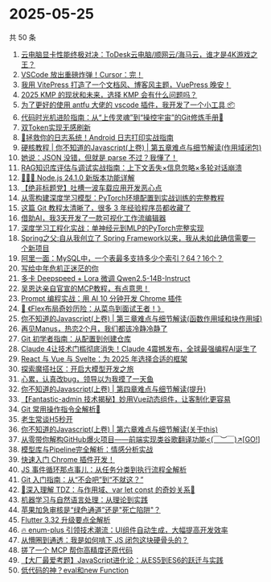 # 2025-05-25

共 50 条

<!-- BEGIN JUEJIN -->
<!-- 最后更新时间 2025-05-25 01:13:15 +0800 -->
1. [云电脑显卡性能终极对决：ToDesk云电脑/顺网云/海马云，谁才是4K游戏之王？](https://juejin.cn/post/7506714638027554827)
1. [VSCode 放出重磅炸弹！Cursor：完！](https://juejin.cn/post/7507198934160572454)
1. [我用 VitePress 打造了一个文档风、博客风主题，VuePress 晚安！](https://juejin.cn/post/7506473437985341455)
1. [ 2025  KMP 的现状和未来，选择 KMP 会有什么问题吗？](https://juejin.cn/post/7507206037432614924)
1. [为了更好的使用 antfu 大佬的 vscode 插件，我开发了一个小工具 📦](https://juejin.cn/post/7507073213865787442)
1. [代码时光机进阶指南：从“上传灵魂”到“操控宇宙”的Git修炼手册🚀](https://juejin.cn/post/7506940141816528923)
1. [双Token实现无感刷新](https://juejin.cn/post/7506732174588133391)
1. [🌟 ​​拯救你的日志系统！Android 日志打印实战指南​](https://juejin.cn/post/7506940141816348699)
1. [硬核教程 | 你不知道的Javascript(上卷) | 第五章难点与细节解读(作用域闭包)](https://juejin.cn/post/7507198399755026458)
1. [她说：JSON 没错，但就是 parse 不过？我懂了！](https://juejin.cn/post/7506754146894168118)
1. [ RAG知识库评估与调试实战指南：上下文丢失×信息忽略×多轮对话崩溃](https://juejin.cn/post/7507203999110053903)
1. [🚀🚀🚀 Node.js 24.1.0 新版本功能详解](https://juejin.cn/post/7506820285871570985)
1. [【绝非标题党】吐槽一波车载应用开发恶心点](https://juejin.cn/post/7506714638027587595)
1. [从零构建深度学习模型：PyTorch环境配置到实战训练的完整教程​](https://juejin.cn/post/7506848335144894504)
1. [这篇 Git 教程太清晰了，很多 3 年经验程序员都收藏了](https://juejin.cn/post/7506776151315922971)
1. [借助AI，我3天开发了一款可视化工作流编辑器](https://juejin.cn/post/7506476260458184716)
1. [​​深度学习工程化实战：单神经元到MLP的PyTorch完整实现​](https://juejin.cn/post/7507205153604599823)
1. [Spring之父:自从我创立了 Spring Framework以来，我从未如此确信需要一个新项目](https://juejin.cn/post/7507438828178849828)
1. [阿里一面：MySQL中，一个表最多支持多少个索引？64？16个？](https://juejin.cn/post/7506791866022576143)
1. [写给中年危机正迷茫的你](https://juejin.cn/post/7507206037432156172)
1. [多卡 Deepspeed + Lora 微调 Qwen2.5-14B-Instruct](https://juejin.cn/post/7477576025918160923)
1. [吴恩达亲自官宣的MCP教程，有点意思！](https://juejin.cn/post/7507192967037337636)
1. [Prompt 编程实战：用 AI 10 分钟开发 Chrome 插件](https://juejin.cn/post/7506832918317154367)
1. [🎯 《Flex布局奇妙历险：从菜鸟到面试王者！》](https://juejin.cn/post/7507253852111994920)
1. [你不知道的Javascript(上卷) | 第三章难点与细节解读(函数作用域和块作用域)](https://juejin.cn/post/7506508474329071654)
1. [再见Manus，热恋2个月，我们都该冷静冷静了](https://juejin.cn/post/7506844239373828107)
1. [Git 初学者指南：从配置到创建仓库](https://juejin.cn/post/7506832918317531199)
1. [Claude 4让技术门槛彻底消失！Claude 4震撼发布，全球最强编程AI诞生了](https://juejin.cn/post/7507207338685251603)
1. [React 与 Vue 与 Svelte：为 2025 年选择合适的框架](https://juejin.cn/post/7506848335145222184)
1. [探索魔搭社区：开启大模型开发之旅](https://juejin.cn/post/7507386170184319015)
1. [心累，认真改bug，领导以为我摸了一天鱼](https://juejin.cn/post/7507204325577981967)
1. [你不知道的Javascript(上卷) | 第四章难点与细节解读(提升)](https://juejin.cn/post/7506790578107301907)
1. [【Fantastic-admin 技术揭秘】妙用Vue动态组件，让客制化更容易](https://juejin.cn/post/7506790578106220563)
1. [Git 常用操作指令全解析📝](https://juejin.cn/post/7507205153604517903)
1. [老生常谈H5秒开](https://juejin.cn/post/7506365655387078683)
1. [你不知道的Javascript(上卷) | 第六章难点与细节解读(关于this)](https://juejin.cn/post/7507548342508175375)
1. [从零带你解构GitHub爆火项目——前端实现类谷歌翻译功能<(￣︶￣)↗[GO!]](https://juejin.cn/post/7507461367584260136)
1. [模型库与Pipeline完全解析：情感分析实战](https://juejin.cn/post/7507438828178374692)
1. [快速入门 Chrome 插件开发！](https://juejin.cn/post/7506790578107383827)
1. [JS 事件循环那点事儿：从任务分类到执行流程全解析](https://juejin.cn/post/7506726199911464986)
1. [Git 入门指南：从“不会吧”到“不就这？”](https://juejin.cn/post/7506897835703894016)
1. [🌟深入理解 TDZ：与作用域、var let const 的奇妙关系💫](https://juejin.cn/post/7507205786369065012)
1. [机器学习与自然语言处理：从理论到实践](https://juejin.cn/post/7507205153603698703)
1. [苹果加急审核是“绿色通道”还是"死亡陷阱"？](https://juejin.cn/post/7507198934159835174)
1. [Flutter 3.32 升级要点全解析](https://juejin.cn/post/7507299027635175462)
1. [🔥 enum-plus 引领技术潮流：UI组件自动生成，大幅提高开发效率](https://juejin.cn/post/7507480493345161227)
1. [从懵圈到通透：我是如何啃下 JS 闭包这块硬骨头的？](https://juejin.cn/post/7507239583441666083)
1. [搓了一个 MCP 帮你高精度还原代码](https://juejin.cn/post/7507206037440856105)
1. [【大厂最爱考题】JavaScript进化论：从ES5到ES6的跃迁与实践](https://juejin.cn/post/7507205068068880438)
1. [低代码的神？eval和new Function](https://juejin.cn/post/7507193307817230336)
<!-- END JUEJIN -->
